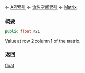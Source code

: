 ← [API索引](Api-Index) ← [命名空间索引](Namespace-Index) ← [Matrix](VRageMath.Matrix)

### 概要

```csharp
public float M21
```

Value at row 2 column 1 of the matrix.

### 返回

[float](https://docs.microsoft.com/en-us/dotnet/api/System.Single?view=netframework-4.6)

